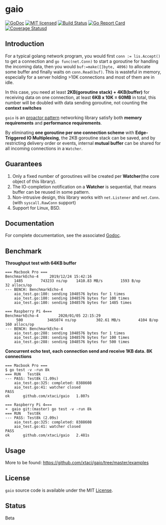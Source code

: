 # gaio

[![GoDoc][1]][2] [![MIT licensed][3]][4] [![Build Status][5]][6] [![Go Report Card][7]][8] [![Coverage Statusd][9]][10]

[1]: https://godoc.org/github.com/xtaci/gaio?status.svg
[2]: https://godoc.org/github.com/xtaci/gaio
[3]: https://img.shields.io/badge/license-MIT-blue.svg
[4]: LICENSE
[5]: https://travis-ci.org/xtaci/gaio.svg?branch=master
[6]: https://travis-ci.org/xtaci/gaio
[7]: https://goreportcard.com/badge/github.com/xtaci/gaio
[8]: https://goreportcard.com/report/github.com/xtaci/gaio
[9]: https://codecov.io/gh/xtaci/gaio/branch/master/graph/badge.svg
[10]: https://codecov.io/gh/xtaci/gaio

## Introduction

For a typical golang network program, you would first `conn := lis.Accept()` to get a connection and `go func(net.Conn)` to start a goroutine for handling the incoming data, then you would `buf:=make([]byte, 4096)` to allocate some buffer and finally waits on `conn.Read(buf)`. This is wasteful in memory, especially for a server holding >10K connections and most of them are in idle. 

In this case, you need at least **2KB(goroutine stack) + 4KB(buffer)** for receiving data on one connection, at least **6KB x 10K = 60MB** in total, this number will be doubled with data sending goroutine, not counting the **context switches**

```gaio``` is an [proactor pattern](https://en.wikipedia.org/wiki/Proactor_pattern) networking library satisfy both **memory requirements** and **performance requirements**.

By eliminating **one goroutine per one connection scheme** with **Edge-Triggered IO Multiplexing**, the 2KB goroutine stack can be saved, and by restricting delivery order or events, internal **mutual buffer** can be shared for all incoming connections in a `Watcher`.

## Guarantees

1. Only a fixed number of goroutines will be created per **Watcher**(the core object of this library).
2. The IO-completion notification on a **Watcher** is sequential, that means buffer can be reused in some pattern.
3. Non-intrusive design, this library works with `net.Listener` and `net.Conn`. (with `syscall.RawConn` support)
4. Support for Linux, BSD.

## Documentation

For complete documentation, see the associated [Godoc](https://godoc.org/github.com/xtaci/gaio).

## Benchmark

**Throughput test with 64KB buffer**

```
=== Macbook Pro ===
BenchmarkEcho-4   	2019/12/24 15:42:16
    1485	    743233 ns/op	1410.83 MB/s	    1593 B/op	      32 allocs/op
--- BENCH: BenchmarkEcho-4
    aio_test.go:180: sending 1048576 bytes for 1 times
    aio_test.go:180: sending 1048576 bytes for 100 times
    aio_test.go:180: sending 1048576 bytes for 1485 times

=== Raspberry Pi 4===
BenchmarkEcho-4         2020/01/05 22:15:29
     500           3465074 ns/op         302.61 MB/s        4104 B/op        160 allocs/op
--- BENCH: BenchmarkEcho-4
    aio_test.go:288: sending 1048576 bytes for 1 times
    aio_test.go:288: sending 1048576 bytes for 100 times
    aio_test.go:288: sending 1048576 bytes for 500 times
```

**Concurrent echo test, each connection send and receive 1KB data. 8K connections**

```
=== Macbook Pro ===
$ go test -v -run 8k
=== RUN   Test8k
--- PASS: Test8k (1.09s)
    aio_test.go:325: completed: 8388608
    aio_test.go:41: watcher closed
PASS
ok  	github.com/xtaci/gaio	1.807s

=== Raspberry Pi 4===
➜  gaio git:(master) go test -v -run 8k
=== RUN   Test8k
--- PASS: Test8k (2.09s)
    aio_test.go:325: completed: 8388608
    aio_test.go:41: watcher closed
PASS
ok      github.com/xtaci/gaio   2.481s

```


## Usage

More to be found: https://github.com/xtaci/gaio/tree/master/examples

## License

`gaio` source code is available under the MIT [License](/LICENSE).

## Status

Beta
